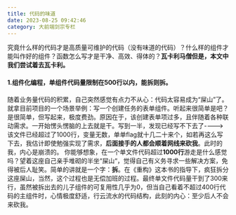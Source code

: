 ```yaml
---
title: 代码的味道
date: 2023-08-25 09:42:46
category: 大前端剑宗专栏
---
```


究竟什么样的代码才是高质量可维护的代码（没有味道的代码）？什么样的组件才能叫作好的组件？函数怎么写才是干净、高效、得体的？**瓦卡利马僧但是，本文中我们尝试着去瓦卡利。**


#### 1.组件化编程，单组件代码量限制在500行以内，能拆则拆。
随着业务量代码的积累，自己突然感觉有点力不从心：代码太容易成为“屎山”了。就拿目前项目的一个场景举例：写一个创建任务的表单组件。听起来很简单是吧？是很简单，但写起来，极度费劲。原因在于，该创建表单项过多，且伴随着各种联动需求。一开始愣头愣脑的上去就是干。写到一半，发现已经写不下去了---->该文件已经超过了1000行，变量无数，单单flag就十几二十来个，如若再这么写下去，我估计即使勉强实现了需求，**后面接手的人都会顺着网线来砍我**。此时的我，内心是崩溃的。
你能够想象，在一个单文件代码超过**1000行**游走是什么感觉吗？望着这座自己亲手堆砌的半坐“屎山“，觉得自己有义务寻求一些解决方案，免得被后人耻笑。简单的讲就是一个字：**拆**。在《重构》这本书的指导下，疯狂拆分这座屎山，当然，这个过程也是无偿加班的过程。最终单文件代码量干到了300来行，虽然被拆出去的儿子组件的可复用性几乎为0，但当自己看着不超过400行代码的主组件时，心情极度舒适，行云流水的代码结构，此刻的内心：至少后人不会来砍我。